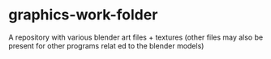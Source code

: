 graphics-work-folder
====================

A repository with various blender art files + textures (other files may also be present for other programs relat
ed to the blender models)
